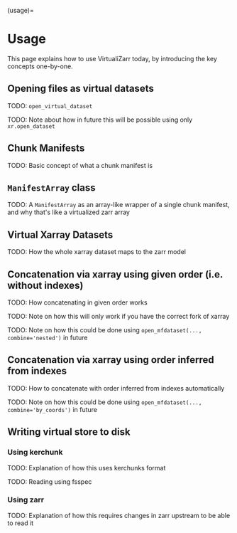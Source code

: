 (usage)=
# Usage

This page explains how to use VirtualiZarr today, by introducing the key concepts one-by-one.

## Opening files as virtual datasets

TODO: `open_virtual_dataset`

TODO: Note about how in future this will be possible using only `xr.open_dataset`

## Chunk Manifests

TODO: Basic concept of what a chunk manifest is

## `ManifestArray` class

TODO: A `ManifestArray` as an array-like wrapper of a single chunk manifest, and why that's like a virtualized zarr array

## Virtual Xarray Datasets

TODO: How the whole xarray dataset maps to the zarr model

## Concatenation via xarray using given order (i.e. without indexes)

TODO: How concatenating in given order works

TODO: Note on how this will only work if you have the correct fork of xarray

TODO: Note on how this could be done using `open_mfdataset(..., combine='nested')` in future

## Concatenation via xarray using order inferred from indexes

TODO: How to concatenate with order inferred from indexes automatically

TODO: Note on how this could be done using `open_mfdataset(..., combine='by_coords')` in future

## Writing virtual store to disk

### Using kerchunk

TODO: Explanation of how this uses kerchunks format

TODO: Reading using fsspec

### Using zarr

TODO: Explanation of how this requires changes in zarr upstream to be able to read it
